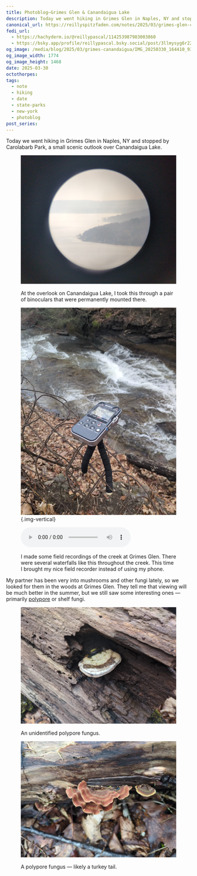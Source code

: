 ```yaml
---
title: Photoblog—Grimes Glen & Canandaigua Lake
description: Today we went hiking in Grimes Glen in Naples, NY and stopped by Canandaigua Lake
canonical_url: https://reillyspitzfaden.com/notes/2025/03/grimes-glen-canandaigua-lake/
fedi_url:
  - https://hachyderm.io/@reillypascal/114253987983003860
  - https://bsky.app/profile/reillypascal.bsky.social/post/3llmysyg6r22m
og_image: /media/blog/2025/03/grimes-canandaigua/IMG_20250330_164410_930_cr.webp
og_image_width: 1774
og_image_height: 1468
date: 2025-03-30
octothorpes: 
tags:
  - note
  - hiking
  - date
  - state-parks
  - new-york
  - photoblog
post_series:
---
```

<link rel="stylesheet" type="text/css" href="/styles/notes-photos.css">

Today we went hiking in Grimes Glen in Naples, NY and stopped by Carolabarb Park, a small scenic outlook over Canandaigua Lake.

<!-- Town of South Bristol Scenic Overlook -->

<figure>

  ![A misty lakeshore taken through a pair of binoculars. The image is inset as a small circle in the middle of a black background](/media/blog/2025/03/grimes-canandaigua/IMG_20250330_164410_930_cr.webp) 
  <figcaption>At the overlook on Canandaigua Lake, I took this through a pair of binoculars that were permanently mounted there.</figcaption>
</figure>

<figure>

  ![A small waterfall in a creek, with a field recorder on a fence in the foreground](/media/blog/2025/03/grimes-canandaigua/IMG_20250330_151308_130.webp) {.img-vertical}

  <audio controls src="/media/blog/2025/03/grimes-canandaigua/grimes-glen-creek-waterfall.mp3" title="Waterfall"></audio>
  <figcaption>I made some field recordings of the creek at Grimes Glen. There were several waterfalls like this throughout the creek. This time I brought my nice field recorder instead of using my phone.<figcaption>
</figure>

My partner has been very into mushrooms and other fungi lately, so we looked for them in the woods at Grimes Glen. They tell me that viewing will be much better in the summer, but we still saw some interesting ones — primarily [polypore](https://en.wikipedia.org/wiki/Polypore) or shelf fungi.

<figure>

  ![A cream-colored polypore fungus with brown rings and dark tubular pores on a log](/media/blog/2025/03/grimes-canandaigua/IMG_20250330_153215_201.webp)
  <figcaption>An unidentified polypore fungus.</figcaption>
</figure>

<figure>

  ![A rippled polypore fungus with alternating light tan and orange-brown rings on a log](/media/blog/2025/03/grimes-canandaigua/IMG_20250330_154123_095.webp)
  <figcaption>A polypore fungus — likely a turkey tail.</figcaption>
</figure>